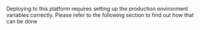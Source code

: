 Deploying to this platform requires setting up the production environment variables correctly. Please refer to the following section to find out how that can be done